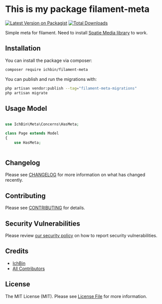 # This is my package filament-meta

[![Latest Version on Packagist](https://img.shields.io/packagist/v/ichbin/filament-meta.svg?style=flat-square)](https://packagist.org/packages/ichbin/filament-meta)
[![Total Downloads](https://img.shields.io/packagist/dt/ichbin/filament-meta.svg?style=flat-square)](https://packagist.org/packages/ichbin/filament-meta)



Simple meta for filament.
Need to install [Spatie Media library](https://spatie.be/docs/laravel-medialibrary/v10/introduction) to work.

## Installation

You can install the package via composer:

```bash
composer require ichbin/filament-meta
```

You can publish and run the migrations with:

```bash
php artisan vendor:publish --tag="filament-meta-migrations"
php artisan migrate
```

## Usage Model

```php

use IchBin\Meta\Concerns\HasMeta;

class Page extends Model
{
    use HasMeta;
    
```

## Changelog

Please see [CHANGELOG](CHANGELOG.md) for more information on what has changed recently.

## Contributing

Please see [CONTRIBUTING](.github/CONTRIBUTING.md) for details.

## Security Vulnerabilities

Please review [our security policy](../../security/policy) on how to report security vulnerabilities.

## Credits

- [IchBin](https://github.com/boyfromhell)
- [All Contributors](../../contributors)

## License

The MIT License (MIT). Please see [License File](LICENSE.md) for more information.
